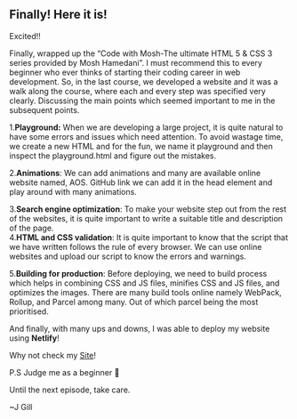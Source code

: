 ## Finally! Here it is!
Excited!!

Finally, wrapped up the “Code with Mosh-The ultimate HTML 5 & CSS 3 series provided by Mosh Hamedani”. I must recommend this to every beginner who ever thinks of starting their coding career in web development. So, in the last course, we developed a website and it was a walk along the course, where each and every step was specified very clearly. Discussing the main points which seemed important to me in the subsequent points.

1.**Playground:** When we are developing a large project, it is quite natural to have some errors and issues which need attention. To avoid wastage time, we create a new HTML and for the fun, we name it playground and then inspect the playground.html and figure out the mistakes.

2.**Animations**: We can add animations and many are available online website named, AOS. GitHub link we can add it in the head element and play around with many animations.

3.**Search engine optimization**: To make your website step out from the rest of the websites, it is quite important to write a suitable title and description of the page.   
4.**HTML and CSS validation**: It is quite important to know that the script that we have written follows the rule of every browser. We can use online websites and upload our script to know the errors and warnings.

5.**Building for production**: Before deploying, we need to build process which helps in combining CSS and JS files, minifies CSS and JS files, and optimizes the images. There are many build tools online namely WebPack, Rollup, and Parcel among many. Out of which parcel being the most prioritised. 

And finally, with many ups and downs, I was able to deploy my website using **Netlify**!

Why not check my [Site](https://cheery-rabanadas-53a868.netlify.app/)!

P.S Judge me as a beginner 🙂

Until the next episode, take care.

~J Gill

